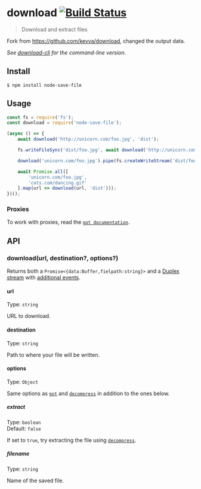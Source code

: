 # download [![Build Status](https://travis-ci.org/kevva/download.svg?branch=master)](https://travis-ci.org/kevva/download)

> Download and extract files

Fork from <https://github.com/kevva/download>, changed the output data.

*See [download-cli](https://github.com/kevva/download-cli) for the command-line version.*


## Install

```
$ npm install node-save-file
```


## Usage

```js
const fs = require('fs');
const download = require('node-save-file');

(async () => {
	await download('http://unicorn.com/foo.jpg', 'dist');

	fs.writeFileSync('dist/foo.jpg', await download('http://unicorn.com/foo.jpg'));

	download('unicorn.com/foo.jpg').pipe(fs.createWriteStream('dist/foo.jpg'));

	await Promise.all([
		'unicorn.com/foo.jpg',
		'cats.com/dancing.gif'
	].map(url => download(url, 'dist')));
})();
```

### Proxies

To work with proxies, read the [`got documentation`](https://github.com/sindresorhus/got#proxies).


## API

### download(url, destination?, options?)

Returns both a `Promise<{data:Buffer,fielpath:string}>` and a [Duplex stream](https://nodejs.org/api/stream.html#stream_class_stream_duplex) with [additional events](https://github.com/sindresorhus/got#streams-1).

#### url

Type: `string`

URL to download.

#### destination

Type: `string`

Path to where your file will be written.

#### options

Type: `Object`

Same options as [`got`](https://github.com/sindresorhus/got#options) and [`decompress`](https://github.com/kevva/decompress#options) in addition to the ones below.

##### extract

Type: `boolean`<br>
Default: `false`

If set to `true`, try extracting the file using [`decompress`](https://github.com/kevva/decompress).

##### filename

Type: `string`

Name of the saved file.
